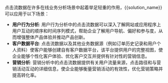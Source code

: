 点击流数据在许多在线业务分析场景中起着举足轻重的作用，{{solution_name}} 可以应用于以下场景： 

- **用户行为分析**: 用户行为分析中的点击流数据可以深入了解网站或应用程序上用户互动的顺序和时间序列模式，帮助企业了解用户导航、偏好和参与度，从而增强整体产品体验并推动产品创新。
- **客户数据平台**: 点击流数据以及其他业务数据源（例如订单历史记录和用户个人资料）使客户能够创建自有客户数据平台，该平台提供用户的完整视图，使企业能够个性化客户体验、优化客户交互并提供有针对性的营销信息。
- **营销分析**: 营销分析中的点击流数据提供有关用户流量来源，点击路径和与营销活动互动的详细信息，使企业能够衡量营销活动的有效性，优化营销策略并提高转化率。
